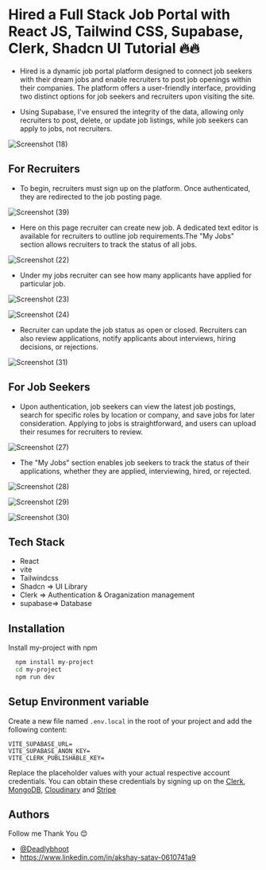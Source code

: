 
# Hired a Full Stack Job Portal with React JS, Tailwind CSS, Supabase, Clerk, Shadcn UI Tutorial 🔥🔥

- Hired is a dynamic job portal platform designed to connect job seekers with their dream jobs and enable recruiters to post job openings within their companies. The platform offers a user-friendly interface, providing two distinct options for job seekers and recruiters upon visiting the site.

- Using Supabase, I've ensured the integrity of the data, allowing only recruiters to post, delete, or update job listings, while job seekers can apply to jobs, not recruiters.

![Screenshot (18)](https://github.com/user-attachments/assets/2c2a5729-193a-41e5-a53c-3913e788c00a)




## For Recruiters

- To begin, recruiters must sign up on the platform. Once authenticated, they are redirected to the job posting page. 


![Screenshot (39)](https://github.com/user-attachments/assets/18c1eed8-b321-4ec1-9edb-3be009f9c9d1)


- Here on this page recruiter can create new job. A dedicated text editor is available for recruiters to outline job requirements.The "My Jobs" section allows recruiters to track the status of all jobs.

![Screenshot (22)](https://github.com/user-attachments/assets/9027aadf-7780-491e-aec5-c7e4e89cf7b8)

- Under my jobs recruiter can see how many applicants have applied for particular job. 

![Screenshot (23)](https://github.com/user-attachments/assets/3689e078-4092-496c-8b51-7ce0b0e2dd44)


![Screenshot (24)](https://github.com/user-attachments/assets/1b483809-94ca-42c8-87a5-23f657b0c188)

- Recruiter can update the job status as open or closed. Recruiters can also review applications, notify applicants about interviews, hiring decisions, or rejections.

![Screenshot (31)](https://github.com/user-attachments/assets/a8485315-3f6b-46e0-a6e5-2bf31e7cf254)
## For Job Seekers

- Upon authentication, job seekers can view the latest job postings, search for specific roles by location or company, and save jobs for later consideration. Applying to jobs is straightforward, and users can upload their resumes for recruiters to review. 

![Screenshot (27)](https://github.com/user-attachments/assets/a55ebf01-c4ab-4089-a798-436ff3c340e2)


- The "My Jobs" section enables job seekers to track the status of their applications, whether they are applied, interviewing, hired, or rejected.

![Screenshot (28)](https://github.com/user-attachments/assets/b8cc4aba-987f-4cbf-a40a-f625d7e5559e)

![Screenshot (29)](https://github.com/user-attachments/assets/3f139ede-6cb3-48c3-9a38-17b68a8b7e86)

![Screenshot (30)](https://github.com/user-attachments/assets/ac2f40c8-128c-4987-bc77-687b8bb4a1e5)


## Tech Stack

- React
- vite
- Tailwindcss
- Shadcn => UI Library
- Clerk => Authentication & Oraganization management
- supabase=> Database




## Installation

Install my-project with npm

```bash
  npm install my-project
  cd my-project
  npm run dev
```
    
## Setup Environment variable


Create a new file named `.env.local` in the root of your project and add the following content:

```env
VITE_SUPABASE_URL=
VITE_SUPABASE_ANON_KEY=
VITE_CLERK_PUBLISHABLE_KEY=
```

Replace the placeholder values with your actual respective account credentials. You can obtain these credentials by signing up on the [Clerk](https://clerk.com/), [MongoDB](https://www.mongodb.com/), [Cloudinary](https://cloudinary.com/) and [Stripe](https://stripe.com)



## Authors

Follow me Thank You 😊

- [@Deadlybhoot](https://www.github.com/Deadlybhoot)
- https://www.linkedin.com/in/akshay-satav-0610741a9
